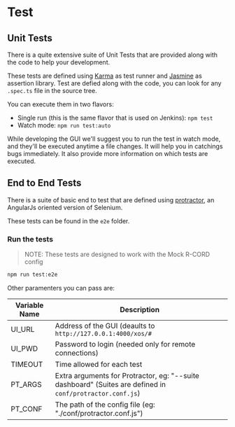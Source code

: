 # Test

## Unit Tests

There is a quite extensive suite of Unit Tests that are provided along with the
code to help your development.

These tests are defined using
[Karma](https://karma-runner.github.io/1.0/index.html) as test runner and
[Jasmine](https://jasmine.github.io/) as assertion library. Test are defied
along with the code, you can look for any `.spec.ts` file in the source tree.

You can execute them in two flavors:

* Single run (this is the same flavor that is used on Jenkins): `npm test`
* Watch mode: `npm run test:auto`

While developing the GUI we'll suggest you to run the test in watch mode, and
they'll be executed anytime a file changes. It will help you in catchings bugs
immediately. It also provide more information on which tests are executed.

## End to End Tests

There is a suite of basic end to test that are defined using
[protractor](http://www.protractortest.org/#/), an AngularJs oriented version
of Selenium.

These tests can be found in the `e2e` folder.

### Run the tests

> NOTE: These tests are designed to work with the Mock R-CORD config

```bash
npm run test:e2e
```
 
Other paramenters you can pass are:

| Variable Name | Description                                                  |
|---------------|--------------------------------------------------------------|
| UI_URL        | Address of the GUI (deaults to `http://127.0.0.1:4000/xos/#` |
| UI_PWD        | Password to login (needed only for remote connections)       |
| TIMEOUT       | Time allowed for each test                                   |
| PT_ARGS		| Extra arguments for Protractor, eg: "--suite dashboard" (Suites are defined in `conf/protractor.conf.js`)     |
| PT_CONF       | The path of the config file (eg: "./conf/protractor.conf.js")          
